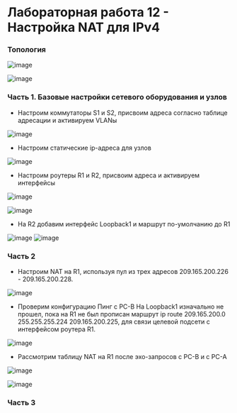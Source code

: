 # Лабораторная работа 12 - Настройка NAT для IPv4

### Топология

![image](https://user-images.githubusercontent.com/89464074/176600189-ee6b2619-0ed4-4a2d-bdfb-fa1625eb0fee.png)

![image](https://user-images.githubusercontent.com/89464074/176591086-1b70d1b5-a3b1-4166-a200-c545a4bb3c0e.png)

### Часть 1. Базовые настройки сетевого оборудования и узлов
- Настроим коммутаторы S1 и S2, присвоим адреса согласно таблице адресации и активируем VLANы

![image](https://user-images.githubusercontent.com/89464074/176597100-3a7b810a-47f7-4a1a-b34f-5856e2ca7e44.png)

- Настроим статические ip-адреса для узлов

![image](https://user-images.githubusercontent.com/89464074/176597459-edf262d5-e9ad-4a09-a4ad-97d37077d9f2.png)

- Настроим роутеры R1 и R2, присвоим адреса и активируем интерфейсы

![image](https://user-images.githubusercontent.com/89464074/176598750-34c71a07-7e6d-4457-b614-3c2fd1400c12.png)

![image](https://user-images.githubusercontent.com/89464074/176599792-8a483d8f-826a-4490-9393-7cbde1bd9a0c.png)

- На R2 добавим интерфейс Loopback1 и маршрут по-умолчанию до R1

![image](https://user-images.githubusercontent.com/89464074/176599960-76338d43-ba52-433d-bba0-ed1f831e3d9d.png)
![image](https://user-images.githubusercontent.com/89464074/176600050-0f8109d8-cb0d-43ba-a0e5-09c22bffc094.png)

### Часть 2
- Настроим NAT на R1, используя пул из трех адресов 209.165.200.226 - 209.165.200.228.

![image](https://user-images.githubusercontent.com/89464074/176601255-da907373-01ec-43d1-bdd1-84db2488619d.png)

- Проверим конфигурацию
Пинг с PC-B На Loopback1 изначально не прошел, пока на R1 не был прописан маршрут ip route 209.165.200.0 255.255.255.224 209.165.200.225, для связи целевой подсети с интерфейсом роутера R1.

![image](https://user-images.githubusercontent.com/89464074/176647110-70b21f36-911f-4920-ac4d-6c771c1b54aa.png)

- Рассмотрим таблицу NAT на R1 после эхо-запросов с PC-B и c PC-A

![image](https://user-images.githubusercontent.com/89464074/176647444-13078d6d-a5ca-4a99-ad84-4c9f1369150b.png)

![image](https://user-images.githubusercontent.com/89464074/176649512-e616660a-1631-4868-8f43-c4a0ebadae34.png)







### Часть 3
